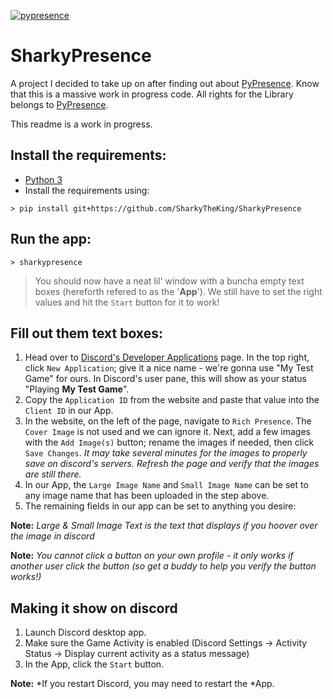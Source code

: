 [![pypresence](https://img.shields.io/badge/using-pypresence-00bb88.svg?style=for-the-badge&logo=discord&logoWidth=20)](https://github.com/qwertyquerty/pypresence)
# SharkyPresence
A project I decided to take up on after finding out about [PyPresence](https://github.com/qwertyquerty/pypresence). Know that this is a massive work in progress code. All rights for the Library belongs to [PyPresence](https://github.com/qwertyquerty/pypresence).

This readme is a work in progress.


## Install the requirements:
* [Python 3](https://www.python.org/downloads/)
* Install the requirements using:
```
> pip install git+https://github.com/SharkyTheKing/SharkyPresence
```

## Run the app:
```
> sharkypresence
```

> You should now have a neat lil' window with a buncha empty text boxes (hereforth refered to as the '**App**'). We still have to set the right values and hit the `Start` button for it to work!


## Fill out them text boxes:

1. Head over to [Discord's Developer Applications](https://discord.com/developers/applications) page. In the top right, click `New Application`; give it a nice name - we're gonna use "My Test Game" for ours. In Discord's user pane, this will show as your status "Playing **My Test Game**".
2. Copy the `Application ID` from the website and paste that value into the `Client ID` in our App.
3. In the website, on the left of the page, navigate to `Rich Presence`. The `Cover Image` is not used and we can ignore it. Next, add a few images with the `Add Image(s)` button; rename the images if needed, then click `Save Changes`. *It may take several minutes for the images to properly save on discord's servers. Refresh the page and verify that the images are still there.*
4. In our App, the `Large Image Name` and `Small Image Name` can be set to any image name that has been uploaded in the step above.
5. The remaining fields in our app can be set to anything you desire:

**Note:** *Large & Small Image Text is the text that displays if you hoover over the image in discord*

**Note:** *You cannot click a button on your own profile - it only works if another user click the button (so get a buddy to help you verify the button works!)*

## Making it show on discord
1. Launch Discord desktop app.
2. Make sure the Game Activity is enabled (Discord Settings -> Activity Status -> Display current activity as a status message)
3. In the App, click the `Start` button.

**Note:** *If you restart Discord, you may need to restart the *App.
